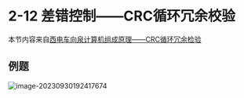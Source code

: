 # 2-12 差错控制——CRC循环冗余校验

本节内容来自[西电车向泉计算机组成原理——CRC循环冗余检验](https://www.bilibili.com/video/BV1KP411X71M/?p=6&share_source=copy_web&vd_source=d86b562a25c54589109c13e13db37904)









## 例题

![image-20230930192417674](https://img.yatjay.top/md/image-20230930192417674.png)
